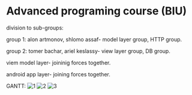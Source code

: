 # Advanced programing course (BIU)
division to sub-groups:

group 1: alon artmonov, shlomo assaf- model layer group, HTTP group.

group 2: tomer bachar, ariel keslassy- view layer group, DB group.

viem model layer- joininig forces together.

android app layer- joining forces together.


GANTT:
![1](https://github.com/ArielKes/AP/assets/119451920/c39e9a28-a28b-49be-ba17-5914c4ad569d)
![2](https://github.com/ArielKes/AP/assets/119451920/d21d0046-e78c-4bd8-a62b-0c8774eb5c92)
![3](https://github.com/ArielKes/AP/assets/119451920/59d383e2-ebf5-4d8d-89e8-ed6384c1687a)


